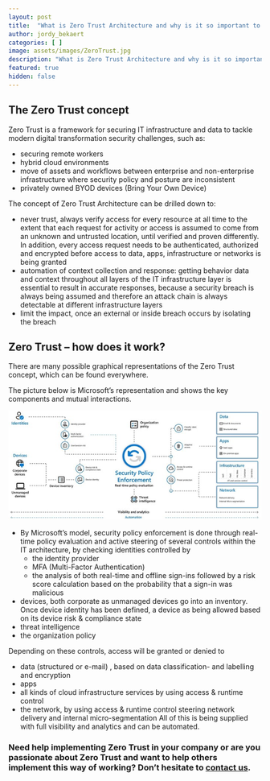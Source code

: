 ```yaml
---
layout: post
title:  "What is Zero Trust Architecture and why is it so important to understand? Part 2"
author: jordy_bekaert
categories: [ ]
image: assets/images/ZeroTrust.jpg
description: "What is Zero Trust Architecture and why is it so important to understand? Part 2"
featured: true
hidden: false
---
```


## The Zero Trust concept
Zero Trust is a framework for securing IT infrastructure and data to tackle modern digital transformation security challenges, such as:
- securing remote workers 
- hybrid cloud environments 
- move of assets and workflows between enterprise and non-enterprise infrastructure where security policy and posture are inconsistent
- privately owned BYOD devices (Bring Your Own Device)

The concept of Zero Trust Architecture can be drilled down to:
- never trust, always verify access for every resource at all time to the extent that each request for activity or access is assumed to come from an unknown and untrusted location, until verified and proven differently. 
In addition, every access request needs to be authenticated, authorized and encrypted before access to data, apps, infrastructure or networks is being granted
- automation of context collection and response: getting behavior data and context throughout all layers of the IT infrastructure layer is essential to result in accurate responses, because a security breach is always being assumed and therefore an attack chain is always detectable at different infrastructure layers
- limit the impact, once an external or inside breach occurs by isolating the breach 

## Zero Trust – how does it work?
There are many possible graphical representations of the Zero Trust concept, which can be found everywhere. 

The picture below is Microsoft’s representation and shows the key components and mutual interactions.

![Schematic](../assets/images/Posts/ZeroTrust/P2.jpg)
 
- By Microsoft’s model, security policy enforcement is done through real-time policy evaluation and active steering of several controls within the IT architecture, by checking identities controlled by 
  - the identity provider
  - MFA (Multi-Factor Authentication) 
  - the analysis of both real-time and offline sign-ins followed by a risk score calculation based on the probability that a sign-in was malicious
- devices, both corporate as unmanaged devices go into an inventory. Once device identity has been defined, a device as being allowed based on its device risk & compliance state
- threat intelligence
- the organization policy

Depending on these controls, access will be granted or denied to
- data (structured or e-mail) , based on data classification- and labelling and encryption 
- apps
- all kinds of cloud infrastructure services by using access & runtime control
- the network, by using access & runtime control steering network delivery and internal micro-segmentation
All of this is being supplied with full visibility and analytics and can be automated.

### Need help implementing Zero Trust in your company or are you passionate about Zero Trust and want to help others implement this way of working? Don’t hesitate to [contact us](https://www.ordina.be/diensten/security-and-privacy/).